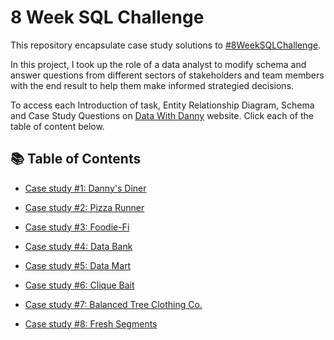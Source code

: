 # 8 Week SQL Challenge
This repository encapsulate case study solutions to [#8WeekSQLChallenge](https://8weeksqlchallenge.com/).

In this project, I took up the role of a data analyst to modify schema and answer questions from different sectors of stakeholders and team members with the end result to help them make informed strategied decisions.

To access each Introduction of task, Entity Relationship Diagram, Schema and Case Study Questions on [Data With Danny](https://8weeksqlchallenge.com/about/) website. Click each of the table of content below.

## 📚 Table of Contents
* [Case study #1: Danny's Diner](https://8weeksqlchallenge.com/case-study-1/)
* [Case study #2: Pizza Runner](https://8weeksqlchallenge.com/case-study-2/)

* [Case study #3: Foodie-Fi](https://8weeksqlchallenge.com/case-study-3/)

* [Case study #4: Data Bank](https://8weeksqlchallenge.com/case-study-4/)

* [Case study #5: Data Mart](https://8weeksqlchallenge.com/case-study-5/)

* [Case study #6: Clique Bait](https://8weeksqlchallenge.com/case-study-6/)

* [Case study #7: Balanced Tree Clothing Co.](https://8weeksqlchallenge.com/case-study-7/)

* [Case study #8: Fresh Segments](https://8weeksqlchallenge.com/case-study-8/)
